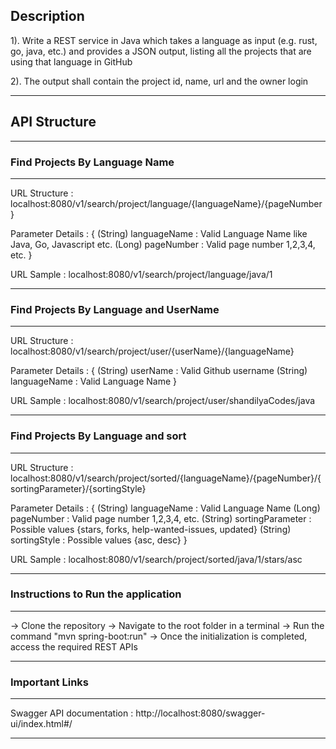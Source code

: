 ## **Description**

1). Write a REST service in Java which takes a language as input (e.g. rust, go, java, etc.) and provides a JSON output,
    listing all the projects that are using that language in GitHub
    
2). The output shall contain the project id, name, url and the owner login

---

## **API Structure**

---
### **Find Projects By Language Name**

---
URL Structure : localhost:8080/v1/search/project/language/{languageName}/{pageNumber}

Parameter Details : {
                        (String) languageName : Valid Language Name like Java, Go, Javascript etc.
                        (Long) pageNumber : Valid page number 1,2,3,4, etc.
                    }

URL Sample : localhost:8080/v1/search/project/language/java/1

---
### **Find Projects By Language and UserName**

---
URL Structure : localhost:8080/v1/search/project/user/{userName}/{languageName}

Parameter Details : {
                        (String) userName : Valid Github username 
                        (String) languageName : Valid Language Name
                    }

URL Sample : localhost:8080/v1/search/project/user/shandilyaCodes/java

---
### **Find Projects By Language and sort**

---
URL Structure : localhost:8080/v1/search/project/sorted/{languageName}/{pageNumber}/{sortingParameter}/{sortingStyle}

Parameter Details : {
                        (String) languageName : Valid Language Name
                        (Long) pageNumber : Valid page number 1,2,3,4, etc.
                        (String) sortingParameter : Possible values {stars, forks, help-wanted-issues, updated}
                        (String) sortingStyle : Possible values {asc, desc}
                    }
                    
URL Sample : localhost:8080/v1/search/project/sorted/java/1/stars/asc

---
### **Instructions to Run the application**

---
-> Clone the repository
-> Navigate to the root folder in a terminal
-> Run the command "mvn spring-boot:run"
-> Once the initialization is completed, access the required REST APIs 

---
### **Important Links**

---
Swagger API documentation : http://localhost:8080/swagger-ui/index.html#/

---

